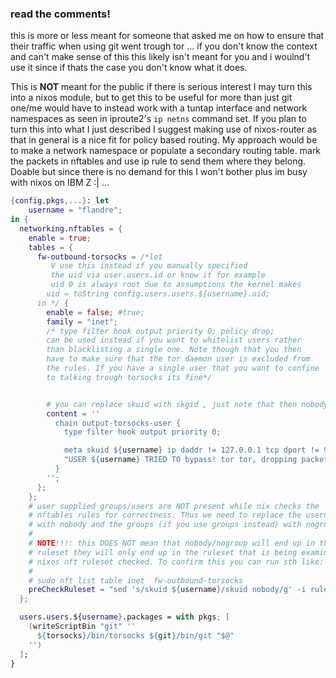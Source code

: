 
### read the comments!

this is more or less meant for someone that asked me on how to ensure that their
traffic when using git went trough tor ... if you don't know the context and
can't make sense of this this likely isn't meant for you and i woulnd't use it
since if thats the case you don't know what it does. 

This is __NOT__ meant for the public if there is serious interest I may turn this
into a nixos module, but to get this to be useful for more than just git one/me
would have to instead work with a tuntap interface and network namespaces as
seen in iproute2's `ip netns` command set. If you plan to turn this into what
I just described I suggest making use of nixos-router as that in general is a nice fit
for policy based routing. My approach would be to make a network namespace or
populate a secondary routing table. mark the packets in nftables and use ip rule
to send them where they belong. Doable but since there is no demand for this
I won't bother plus im busy with nixos on IBM Z :| ...


```nix
{config,pkgs,...}: let 
    username = "flandre";
in {
  networking.nftables = {
    enable = true;
    tables = {
      fw-outbound-torsocks = /*let
         V use this instead if you manually specified
         the uid via user.users.id or know it for example
         uid 0 is always root due to assumptions the kernel makes
        uid = toString config.users.users.${username}.uid;
      in */ {
        enable = false; #true;
        family = "inet";
        /* type filter hook output priority 0; policy drop; 
        can be used instead if you want to whitelist users rather
        than blacklisting a single one. Note though that you then
        have to make sure that the tor daemon user is excluded from
        the rules. If you have a single user that you want to confine
        to talking trough torsocks its fine*/


        # you can replace skuid with skgid , just note that then nobody -> nogroup
        content = ''
          chain output-torsocks-user {
            type filter hook output priority 0;

            meta skuid ${username} ip daddr != 127.0.0.1 tcp dport != 9050 log prefix \
            "USER ${username} TRIED TO bypass! tor tor, dropping packet" drop
          }
        '';
      };
    };
    # user supplied groups/users are NOT present while nix checks the
    # nftables rules for correctness. Thus we need to replace the usernames
    # with nobody and the groups (if you use groups instead) with nogroup)
    #
    # NOTE!!!: this DOES NOT mean that nobody/nogroup will end up in the actual
    # ruleset they will only end up in the ruleset that is being examined by the
    # nixos nft ruleset checked. To confirm this you can run sth like:
    #
    # sudo nft list table inet  fw-outbound-torsocks
    preCheckRuleset = "sed 's/skuid ${username}/skuid nobody/g' -i ruleset.conf";
  };

  users.users.${username}.packages = with pkgs; [
    (writeScriptBin "git" ''
      ${torsocks}/bin/torsocks ${git}/bin/git "$@"
    '')
  ];
}
```
